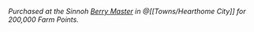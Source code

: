 *Purchased at the Sinnoh [Berry Master](#!Berry_Masters) in @[[Towns/Hearthome City]] for 200,000 Farm Points.*